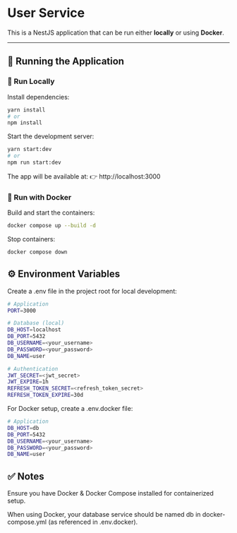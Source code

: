 # User Service

This is a NestJS application that can be run either **locally** or using **Docker**.

---

## 🚀 Running the Application

### 🔹 Run Locally

Install dependencies:

```bash
yarn install
# or
npm install
```

Start the development server:

```bash
yarn start:dev
# or
npm run start:dev
```

The app will be available at:
👉 http://localhost:3000

### 🔹 Run with Docker

Build and start the containers:

```bash
docker compose up --build -d
```

Stop containers:

```bash
docker compose down
```

## ⚙️ Environment Variables

Create a .env file in the project root for local development:

```bash
# Application
PORT=3000

# Database (local)
DB_HOST=localhost
DB_PORT=5432
DB_USERNAME=<your_username>
DB_PASSWORD=<your_password>
DB_NAME=user

# Authentication
JWT_SECRET=<jwt_secret>
JWT_EXPIRE=1h
REFRESH_TOKEN_SECRET=<refresh_token_secret>
REFRESH_TOKEN_EXPIRE=30d
```

For Docker setup, create a .env.docker file:

```bash
# Application
DB_HOST=db
DB_PORT=5432
DB_USERNAME=<your_username>
DB_PASSWORD=<your_password>
DB_NAME=user
```

## ✅ Notes

Ensure you have Docker & Docker Compose installed for containerized setup.

When using Docker, your database service should be named db in docker-compose.yml (as referenced in .env.docker).
